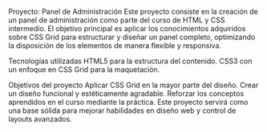 Proyecto: Panel de Administración
Este proyecto consiste en la creación de un panel de administración como parte del curso de HTML y CSS intermedio. El objetivo principal es aplicar los conocimientos adquiridos sobre CSS Grid para estructurar y diseñar un panel completo, optimizando la disposición de los elementos de manera flexible y responsiva.

Tecnologías utilizadas
HTML5 para la estructura del contenido.
CSS3 con un enfoque en CSS Grid para la maquetación.

Objetivos del proyecto
Aplicar CSS Grid en la mayor parte del diseño.
Crear un diseño funcional y estéticamente agradable.
Reforzar los conceptos aprendidos en el curso mediante la práctica.
Este proyecto servirá como una base sólida para mejorar habilidades en diseño web y control de layouts avanzados.
